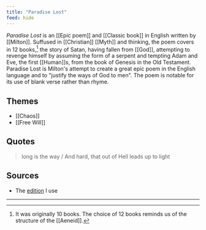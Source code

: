```yaml
---
title: "Paradise Lost"
feed: hide
---
```


_Paradise Lost_ is an [[Epic poem]] and [[Classic book]] in English written by [[Milton]]. Suffused in [[Christian]] [[Myth]] and thinking, the poem covers in 12 books,[^number-books] the story of Satan, having fallen from [[God]], attempting to revenge himself by assuming the form of a serpent and tempting Adam and Eve, the first [[Human]]s, from the book of Genesis in the Old Testament. Paradise Lost is Milton's attempt to create a great epic poem in the English language and to "justify the ways of God to men". The poem is notable for its use of blank verse rather than rhyme. 

[^number-books]: It was originally 10 books. The choice of 12 books reminds us of the structure of the [[Aeneid]].


## Themes

* [[Chaos]] 
* [[Free Will]]

## Quotes

> long is the way / And hard, that out of Hell leads up to light

## Sources
* The [edition](https://www.worldcat.org/title/paradise-lost/oclc/751382218) I use

---